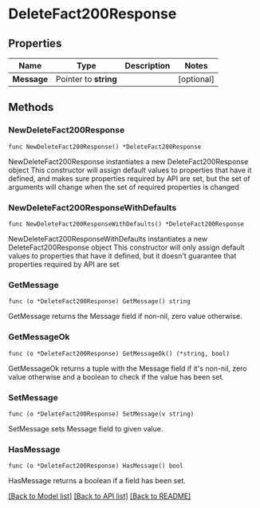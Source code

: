 # DeleteFact200Response

## Properties

Name | Type | Description | Notes
------------ | ------------- | ------------- | -------------
**Message** | Pointer to **string** |  | [optional] 

## Methods

### NewDeleteFact200Response

`func NewDeleteFact200Response() *DeleteFact200Response`

NewDeleteFact200Response instantiates a new DeleteFact200Response object
This constructor will assign default values to properties that have it defined,
and makes sure properties required by API are set, but the set of arguments
will change when the set of required properties is changed

### NewDeleteFact200ResponseWithDefaults

`func NewDeleteFact200ResponseWithDefaults() *DeleteFact200Response`

NewDeleteFact200ResponseWithDefaults instantiates a new DeleteFact200Response object
This constructor will only assign default values to properties that have it defined,
but it doesn't guarantee that properties required by API are set

### GetMessage

`func (o *DeleteFact200Response) GetMessage() string`

GetMessage returns the Message field if non-nil, zero value otherwise.

### GetMessageOk

`func (o *DeleteFact200Response) GetMessageOk() (*string, bool)`

GetMessageOk returns a tuple with the Message field if it's non-nil, zero value otherwise
and a boolean to check if the value has been set.

### SetMessage

`func (o *DeleteFact200Response) SetMessage(v string)`

SetMessage sets Message field to given value.

### HasMessage

`func (o *DeleteFact200Response) HasMessage() bool`

HasMessage returns a boolean if a field has been set.


[[Back to Model list]](../README.md#documentation-for-models) [[Back to API list]](../README.md#documentation-for-api-endpoints) [[Back to README]](../README.md)


